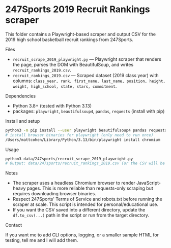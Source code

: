 # 247Sports 2019 Recruit Rankings scraper

This folder contains a Playwright-based scraper and output CSV for the 2019 high school basketball recruit rankings from 247Sports.

Files

- `recruit_scrape_2019_playwright.py` — Playwright scraper that renders the page, parses the DOM with BeautifulSoup, and writes `recruit_rankings_2019.csv`.
- `recruit_rankings_2019.csv` — Scraped dataset (2019 class year) with columns: `class_year, rank, first_name, last_name, position, height, weight, high_school, state, stars, commitment`.

Dependencies

- Python 3.8+ (tested with Python 3.13)
- packages: `playwright`, `beautifulsoup4`, `pandas`, `requests` (install with pip)

Install and setup

```bash
python3 -m pip install --user playwright beautifulsoup4 pandas requests
# install browser binaries for playwright (only need to run once)
/Users/mattcohen/Library/Python/3.13/bin/playwright install chromium
```

Usage

```bash
python3 data/247sports/recruit_scrape_2019_playwright.py
# Output: data/247sports/recruit_rankings_2019.csv (or the CSV will be created in the current working directory)
```

Notes

- The scraper uses a headless Chromium browser to render JavaScript-heavy pages. This is more reliable than requests-only scraping but requires downloading browser binaries.
- Respect 247Sports' Terms of Service and robots.txt before running the scraper at scale. This script is intended for personal/educational use.
- If you want the CSV saved into a different directory, update the `df.to_csv(...)` path in the script or run from the target directory.

Contact

If you want me to add CLI options, logging, or a smaller sample HTML for testing, tell me and I will add them.
